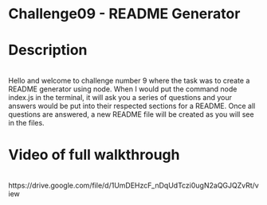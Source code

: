 # Challenge09 - README Generator


<h1>Description</h1><br>
Hello and welcome to challenge number 9 where the task was to create a README generator using node. When I would put the command node index.js in the terminal, it will ask you a series of questions and your answers would be put into their respected sections for a README. Once all questions are answered, a new README file will be created as you will see in the files.
<!-- Needed a line between -->


<h1>Video of full walkthrough</h1><br>
https://drive.google.com/file/d/1UmDEHzcF_nDqUdTczi0ugN2aQGJQZvRt/view

